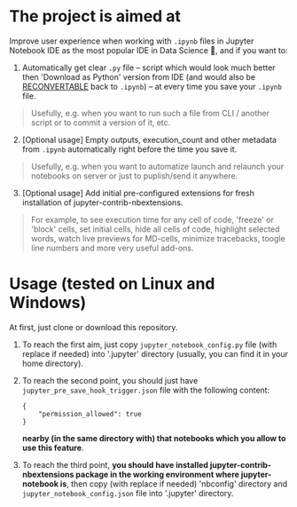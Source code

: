 # The project is aimed at
Improve user experience when working with `.ipynb` files in Jupyter Notebook IDE as the most popular IDE in Data Science 🤟, and if you want to:
1. Automatically get clear `.py` file – script which would look much better then 'Download as Python' version from IDE (and would also be [RECONVERTABLE](https://github.com/lyrics-by-vlad/any_project_template/tree/main) back to `.ipynb`) – at every time you save your `.ipynb` file. 
> Usefully, e.g. when you want to run such a file from CLI / another script or to commit a version of it, etc.
2. [Optional usage] Empty outputs, execution_count and other metadata from `.ipynb` automatically right before the time you save it.
> Usefully, e.g. when you want to automatize launch and relaunch your notebooks on server or just to puplish/send it anywhere.
3. [Optional usage] Add initial pre-configured extensions for fresh installation of jupyter-contrib-nbextensions.
> For example, to see execution time for any cell of code, 'freeze' or 'block' cells, set initial cells, hide all cells of code, highlight selected words, watch live previews for MD-cells, minimize tracebacks, toogle line numbers and more very useful add-ons.
  
# Usage (tested on Linux and Windows)
At first, just clone or download this repository.  

1. To reach the first aim, just copy `jupyter_notebook_config.py` file (with replace if needed) into '.jupyter' directory (usually, you can find it in your home directory).
1. To reach the second point, you should just have `jupyter_pre_save_hook_trigger.json` file with the following content:
   ```
   {
       "permission_allowed": true
   }
   ``` 
   **nearby (in the same directory with) that notebooks which you allow to use this feature**.
   
1. To reach the third point, **you should have installed jupyter-contrib-nbextensions package in the working environment where jupyter-notebook is**, then copy (with replace if needed) 'nbconfig' directory and `jupyter_notebook_config.json` file into '.jupyter' directory.
